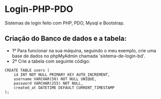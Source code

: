 # Login-PHP-PDO
Sistemas de login feito com PHP, PDO,  Mysql e Bootstrap.
## Criação do Banco de dados e a tabela:
* 1º Para funcionar na sua máquina, seguindo o meu exemplo, crie uma base de dados no phpMyAdmin chamada 'sistema-de-login-bd'.
* 2º Crie a tabela com seguinte código:
```
CREATE TABLE users (
    id INT NOT NULL PRIMARY KEY AUTO_INCREMENT,
    username VARCHAR(50) NOT NULL UNIQUE,
    password VARCHAR(255) NOT NULL,
    created_at DATETIME DEFAULT CURRENT_TIMESTAMP
);
```

